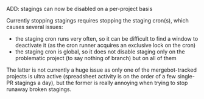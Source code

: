 ADD: stagings can now be disabled on a per-project basis

Currently stopping stagings requires stopping the staging cron(s), which causes
several issues:

- the staging cron runs very often, so it can be difficult to find a window to
  deactivate it (as the cron runner acquires an exclusive lock on the cron)
- the staging cron is global, so it does not disable staging only on the
  problematic project (to say nothing of branch) but on all of them

The latter is not currently a huge issue as only one of the mergebot-tracked
projects is ultra active (spreadsheet activity is on the order of a few 
single-PR stagings a day), but the former is really annoying when trying to
stop runaway broken stagings.
